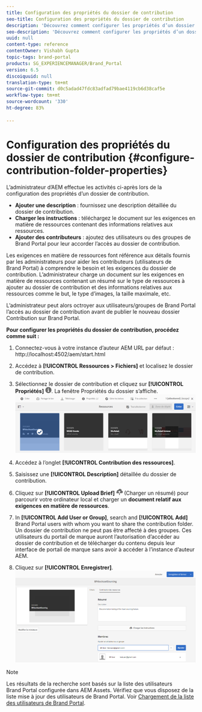 ```yaml
---
title: Configuration des propriétés du dossier de contribution
seo-title: Configuration des propriétés du dossier de contribution
description: 'Découvrez comment configurer les propriétés d’un dossier de contribution dans AEM Assets. '
seo-description: 'Découvrez comment configurer les propriétés d’un dossier de contribution dans AEM Assets. '
uuid: null
content-type: reference
contentOwner: Vishabh Gupta
topic-tags: brand-portal
products: SG_EXPERIENCEMANAGER/Brand_Portal
version: 6.5
discoiquuid: null
translation-type: tm+mt
source-git-commit: d0c5adad47fdc83adfad79bae4119cb6d38caf5e
workflow-type: tm+mt
source-wordcount: '330'
ht-degree: 83%

---
```



# Configuration des propriétés du dossier de contribution {#configure-contribution-folder-properties}

L’administrateur d’AEM effectue les activités ci-après lors de la configuration des propriétés d’un dossier de contribution.

* **Ajouter une description** : fournissez une description détaillée du dossier de contribution.
* **Charger les instructions** : téléchargez le document sur les exigences en matière de ressources contenant des informations relatives aux ressources.
* **Ajouter des contributeurs** : ajoutez des utilisateurs ou des groupes de Brand Portal pour leur accorder l’accès au dossier de contribution.

Les exigences en matière de ressources font référence aux détails fournis par les administrateurs pour aider les contributeurs (utilisateurs de Brand Portal) à comprendre le besoin et les exigences du dossier de contribution. L’administrateur charge un document sur les exigences en matière de ressources contenant un résumé sur le type de ressources à ajouter au dossier de contribution et des informations relatives aux ressources comme le but, le type d’images, la taille maximale, etc.

L’administrateur peut alors octroyer aux utilisateurs/groupes de Brand Portal l’accès au dossier de contribution avant de publier le nouveau dossier Contribution sur Brand Portal.

**Pour configurer les propriétés du dossier de contribution, procédez comme suit :**
1. Connectez-vous à votre instance d’auteur AEM
URL par défaut : http://localhost:4502/aem/start.html
1. Accédez à **[!UICONTROL Ressources > Fichiers]** et localisez le dossier de contribution.
1. Sélectionnez le dossier de contribution et cliquez sur **[!UICONTROL Propriétés]** ![](assets/properties.png). La fenêtre Propriétés du dossier s’affiche.
   ![](assets/contribution-folder-property1.png)
1. Accédez à l’onglet **[!UICONTROL Contribution des ressources]**.
1. Saisissez une **[!UICONTROL Description]** détaillée du dossier de contribution.
1. Cliquez sur **[!UICONTROL Upload Brief]** ![](assets/upload.png) (Charger un résumé) pour parcourir votre ordinateur local et charger un **document relatif aux exigences en matière de ressources**.
1. In **[!UICONTROL Add User or Group]**, search and **[!UICONTROL Add]** Brand Portal users with whom you want to share the contribution folder. Un dossier de contribution ne peut pas être affecté à des groupes.
Ces utilisateurs du portail de marque auront l’autorisation d’accéder au dossier de contribution et de télécharger du contenu depuis leur interface de portail de marque sans avoir à accéder à l’instance d’auteur AEM.

1. Cliquez sur **[!UICONTROL Enregistrer]**.
   ![](assets/contribution-folder-property2.png)

>[!NOTE]
>
>Les résultats de la recherche sont basés sur la liste des utilisateurs Brand Portal configurée dans AEM Assets. Vérifiez que vous disposez de la liste mise à jour des utilisateurs de Brand Portal. Voir [Chargement de la liste des utilisateurs de Brand Portal](brand-portal-configure-asset-sourcing.md).

